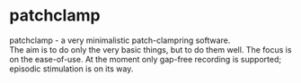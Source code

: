 patchclamp
==========

patchclamp - a very minimalistic patch-clampring software.  
The aim is to do only the very basic things, but to do them well. 
The focus is on the ease-of-use.
At the moment only gap-free recording is supported; episodic stimulation is on its way.
